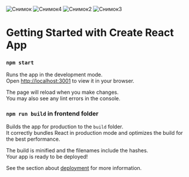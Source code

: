 ![Снимок](https://github.com/eliz-bzh/calendar-todos-fullstack/assets/43619988/d1cd9047-58c8-4cef-b643-0dd313e8a936)
![Снимок4](https://github.com/eliz-bzh/calendar-todos-fullstack/assets/43619988/e1205d7c-fa7d-4a1c-820f-cf4dff417a1e)
![Снимок2](https://github.com/eliz-bzh/calendar-todos-fullstack/assets/43619988/dacd8490-47fa-4066-8da4-b47a47021466)
![Снимок3](https://github.com/eliz-bzh/calendar-todos-fullstack/assets/43619988/086e5148-13f6-4298-bb7d-ba24be39b64c)



# Getting Started with Create React App

### `npm start`

Runs the app in the development mode.\
Open [http://localhost:3001](http://localhost:3001) to view it in your browser.

The page will reload when you make changes.\
You may also see any lint errors in the console.

### `npm run build` in frontend folder

Builds the app for production to the `build` folder.\
It correctly bundles React in production mode and optimizes the build for the best performance.

The build is minified and the filenames include the hashes.\
Your app is ready to be deployed!

See the section about [deployment](https://facebook.github.io/create-react-app/docs/deployment) for more information.
